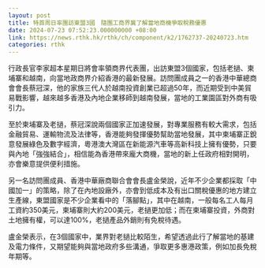 ```yaml
---
layout: post
title: 特首周日率團訪東盟3國　隨團工商界冀了解當地商機爭取稅務優惠
date: 2024-07-23 07:52:23.000000000 +08:00
link: https://news.rthk.hk/rthk/ch/component/k2/1762737-20240723.htm
categories: rthk
---
```


行政長官李家超本星期日將會率領商界代表團，出訪東盟3個國家，包括老撾、柬埔寨和越南，向當地政商界介紹香港的最新發展。訪問團成員之一的香港中華總商會會長蔡冠深，他的家族三代人於越南投資創業已超過50年，而近期受到中美貿易戰影響，越來越多香港及內地企業移師到越南發展，當地的工業園區對外商有吸引力。

至於柬埔寨及老撾，蔡冠深說兩個國家正加速發展，對專業服務有較大需求，包括金融貿易、運輸物流及法律等，香港能夠發揮優勢幫助當地發展，其中柬埔寨正銳意發展綠色及數字經濟，粵港澳大灣區在新能源汽車等高新科技上擁有優勢，只要與內地「強強結合」，相信能為香港帶來龐大商機，當地的新上任政府相對開明，亦會樂意提供便利措施。

另一名訪問團成員、香港中華廠商聯合會會長盧金榮說，近年不少企業都採取「中國加一」的策略，除了在內地設廠外，亦會到低成本及有出口關稅優惠的地方建立生產線，東盟國家是不少企業看中的「落腳點」，其中在越南，一般每名工人每月工資約350美元，柬埔寨則大約200美元，老撾更加低；而在柬埔寨投資，外商對土地擁有權，可以達100%，老撾產品外銷則有免稅待遇。

盧金榮表示，在3個國家中，業界對老撾比較陌生，希望透過此行了解當地的基建及電力條件，又期望能夠與當地政府多些溝通，爭取更多惠港政策，例如加長免稅年期等。
